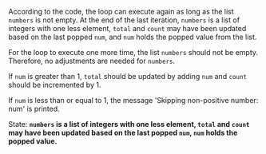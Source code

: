 According to the code, the loop can execute again as long as the list `numbers` is not empty. At the end of the last iteration, `numbers` is a list of integers with one less element, `total` and `count` may have been updated based on the last popped `num`, and `num` holds the popped value from the list.

For the loop to execute one more time, the list `numbers` should not be empty. Therefore, no adjustments are needed for `numbers`. 

If `num` is greater than 1, `total` should be updated by adding `num` and `count` should be incremented by 1. 

If `num` is less than or equal to 1, the message 'Skipping non-positive number: num' is printed.

State: **`numbers` is a list of integers with one less element, `total` and `count` may have been updated based on the last popped `num`, `num` holds the popped value.**
